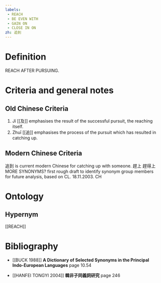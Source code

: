 ```yaml
---
labels: 
 - REACH
 - BE EVEN WITH
 - GAIN ON
 - CLOSE IN ON
zh: 追到
---
```


# Definition
REACH AFTER PURSUING.
# Criteria and general notes
## Old Chinese Criteria
1. Jí [[及]] emphasises the result of the successful pursuit, the reaching itself.
2. Zhuī [[追]] emphasises the process of the pursuit which has resulted in catching up.
## Modern Chinese Criteria
追到 is current modern Chinese for catching up with someone.
趕上
趕得上
MORE SYNONYMS?
first rough draft to identify synonym group members for future analysis, based on CL. 18.11.2003. CH
# Ontology

## Hypernym
[[REACH]]
# Bibliography
- [[BUCK 1988]]
**A Dictionary of Selected Synonyms in the Principal Indo-European Languages** page 10.54

- [[HANFEI TONGYI 2004]]
**韓非子同義詞研究** page 246

